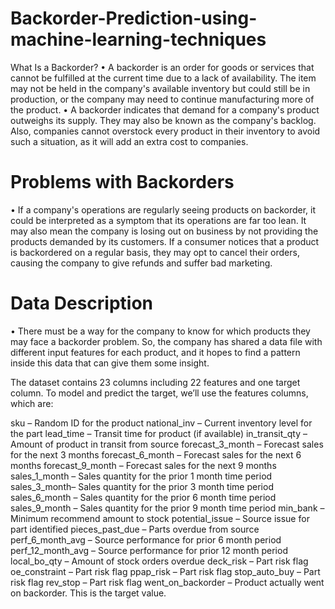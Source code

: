 # Backorder-Prediction-using-machine-learning-techniques


What Is a Backorder?
•	A backorder is an order for goods or services that cannot be fulfilled at the current time due to a lack of availability. The item may not be held in the company's available inventory but could still be in production, or the company may need to continue manufacturing more of the product.
•	A backorder indicates that demand for a company's product outweighs its supply. They may also be known as the company's backlog. Also, companies cannot overstock every product in their inventory to avoid such a situation, as it will add an extra cost to companies.

# Problems with Backorders
•	If a company's operations are regularly seeing products on backorder, it could be interpreted as a symptom that its operations are far too lean. It may also mean the company is losing out on business by not providing the products demanded by its customers. If a consumer notices that a product is backordered on a regular basis, they may opt to cancel their orders, causing the company to give refunds and suffer bad marketing.

# Data Description
•	There must be a way for the company to know for which products they may face a backorder problem. So, the company has shared a data file with different input features for each product, and it hopes to find a pattern inside this data that can give them some insight.
 

The dataset contains 23 columns including 22 features and one target column.
To model and predict the target, we’ll use the features columns, which are:

sku – Random ID for the product 
national_inv – Current inventory level for the part 
lead_time – Transit time for product (if available) 
in_transit_qty – Amount of product in transit from source 
forecast_3_month – Forecast sales for the next 3 months 
forecast_6_month – Forecast sales for the next 6 months 
forecast_9_month – Forecast sales for the next 9 months 
sales_1_month – Sales quantity for the prior 1 month time period 
sales_3_month– Sales quantity for the prior 3 month time period 
sales_6_month – Sales quantity for the prior 6 month time period 
sales_9_month – Sales quantity for the prior 9 month time period 
min_bank – Minimum recommend amount to stock 
potential_issue – Source issue for part identified 
pieces_past_due – Parts overdue from source 
perf_6_month_avg – Source performance for prior 6 month period 
perf_12_month_avg – Source performance for prior 12 month period 
local_bo_qty – Amount of stock orders overdue 
deck_risk – Part risk flag 
oe_constraint – Part risk flag 
ppap_risk – Part risk flag 
stop_auto_buy – Part risk flag 
rev_stop – Part risk flag 
went_on_backorder – Product actually went on backorder. This is the target value. 

